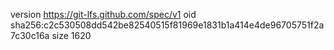 version https://git-lfs.github.com/spec/v1
oid sha256:c2c530508dd542be82540515f81969e1831b1a414e4de96705751f2a7c30c16a
size 1620
